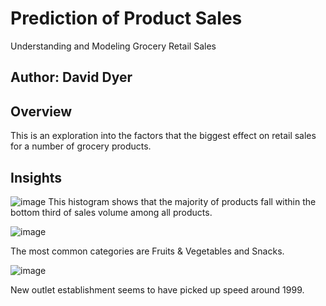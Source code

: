 # Prediction of Product Sales
Understanding and Modeling Grocery Retail Sales

## Author: David Dyer

## Overview

This is an exploration into the factors that the biggest effect on retail sales for a number of grocery products.

## Insights

![image](https://github.com/abunchoftigers/Prediction-of-Product-Sales/assets/142643241/8dea5978-5bc8-4139-b908-2d8c2a5cb63f)
This histogram shows that the majority of products fall within the bottom third of sales volume among all products.


![image](https://github.com/abunchoftigers/Prediction-of-Product-Sales/assets/142643241/14818d67-0270-4792-a89b-204362404539)

The most common categories are Fruits & Vegetables and Snacks.

![image](https://github.com/abunchoftigers/Prediction-of-Product-Sales/assets/142643241/c870c1fa-3316-4d69-a836-3c124ff35c24)

New outlet establishment seems to have picked up speed around 1999.
